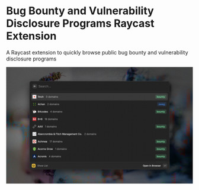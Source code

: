 # Bug Bounty and Vulnerability Disclosure Programs Raycast Extension

A Raycast extension to quickly browse public bug bounty and vulnerability disclosure programs

![Screenshot](metadata/public-bug-bounty-and-vulnerability-disclosure-programs-1.png)

